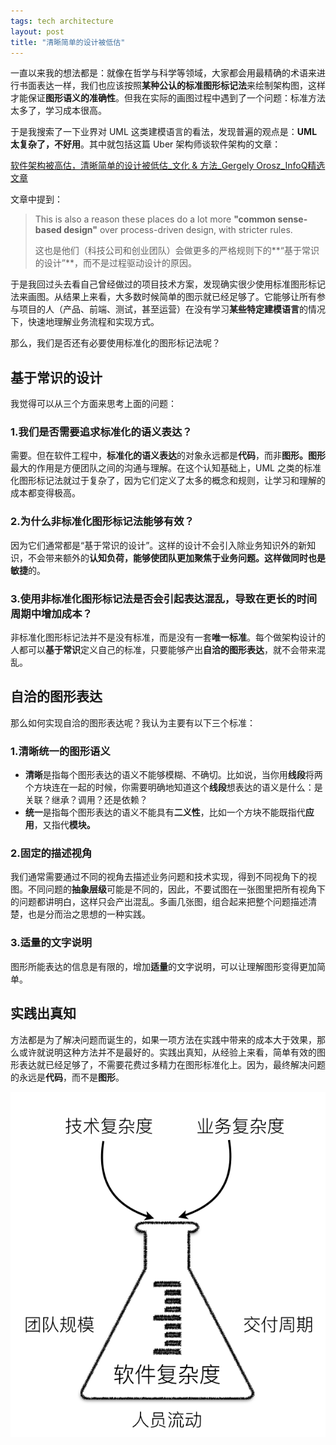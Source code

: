 ```yaml
---
tags: tech architecture
layout: post
title: "清晰简单的设计被低估"
---
```


一直以来我的想法都是：就像在哲学与科学等领域，大家都会用最精确的术语来进行书面表达一样，我们也应该按照**某种公认的标准图形标记法**来绘制架构图，这样才能保证**图形语义的准确性**。但我在实际的画图过程中遇到了一个问题：标准方法太多了，学习成本很高。

于是我搜索了一下业界对 UML 这类建模语言的看法，发现普遍的观点是：**UML 太复杂了，不好用**。其中就包括这篇 Uber 架构师谈软件架构的文章：

[软件架构被高估，清晰简单的设计被低估_文化 & 方法_Gergely Orosz_InfoQ精选文章](https://www.infoq.cn/article/NKLNc0HHtZNaviOX2VdV)

文章中提到：

> This is also a reason these places do a lot more **"common sense-based design"** over process-driven design, with stricter rules.
> 
> 这也是他们（科技公司和创业团队）会做更多的严格规则下的**“基于常识的设计”**，而不是过程驱动设计的原因。

于是我回过头去看自己曾经做过的项目技术方案，发现确实很少使用标准图形标记法来画图。从结果上来看，大多数时候简单的图示就已经足够了。它能够让所有参与项目的人（产品、前端、测试，甚至运营）在没有学习**某些特定建模语言**的情况下，快速地理解业务流程和实现方式。

那么，我们是否还有必要使用标准化的图形标记法呢？

## 基于常识的设计

我觉得可以从三个方面来思考上面的问题：

### **1.我们是否需要追求标准化的语义表达？**

需要。但在软件工程中，**标准化的语义表达**的对象永远都是**代码**，而非**图形。图形**最大的作用是方便团队之间的沟通与理解。在这个认知基础上，UML 之类的标准化图形标记法就过于复杂了，因为它们定义了太多的概念和规则，让学习和理解的成本都变得极高。

### **2.为什么非标准化图形标记法能够有效？**

因为它们通常都是“基于常识的设计”。这样的设计不会引入除业务知识外的新知识，不会带来额外的**认知负荷，**能够使团队更加聚焦于业务问题。这样做同时也是**敏捷**的。

### **3.使用非标准化图形标记法是否会引起表达混乱，导致在更长的时间周期中增加成本？**

非标准化图形标记法并不是没有标准，而是没有一套**唯一标准**。每个做架构设计的人都可以**基于常识**定义自己的标准，只要能够产出**自洽的图形表达**，就不会带来混乱。

## 自洽的图形表达

那么如何实现自洽的图形表达呢？我认为主要有以下三个标准：

### **1.清晰统一的图形语义**

-   **清晰**是指每个图形表达的语义不能够模糊、不确切。比如说，当你用**线段**将两个方块连在一起的时候，你需要明确地知道这个**线段**想表达的语义是什么：是关联？继承？调用？还是依赖？
-   **统一**是指每个图形表达的语义不能具有**二义性**，比如一个方块不能既指代**应用**，又指代**模块。**

### **2.固定的描述视角**

我们通常需要通过不同的视角去描述业务问题和技术实现，得到不同视角下的视图。不同问题的**抽象层级**可能是不同的，因此，不要试图在一张图里把所有视角下的问题都讲明白，这样只会产出混乱。多画几张图，组合起来把整个问题描述清楚，也是分而治之思想的一种实践。

### **3.适量的文字说明**

图形所能表达的信息是有限的，增加**适量**的文字说明，可以让理解图形变得更加简单。

## 实践出真知

方法都是为了解决问题而诞生的，如果一项方法在实践中带来的成本大于效果，那么或许就说明这种方法并不是最好的。实践出真知，从经验上来看，简单有效的图形表达就已经足够了，不需要花费过多精力在图形标准化上。因为，最终解决问题的永远是**代码**，而不是**图形**。

![](../assets/images/20220804210403.png)
